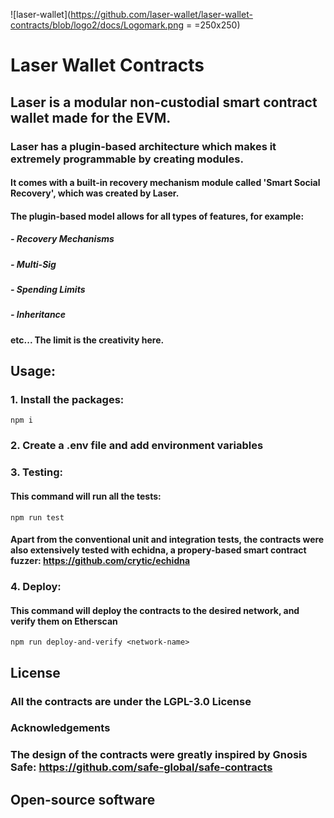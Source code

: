 ![laser-wallet](https://github.com/laser-wallet/laser-wallet-contracts/blob/logo2/docs/Logomark.png = =250x250)


# Laser Wallet Contracts

## Laser is a modular non-custodial smart contract wallet made for the EVM.

### Laser has a plugin-based architecture which makes it extremely programmable by creating modules. 

#### It comes with a built-in recovery mechanism module called 'Smart Social Recovery', which was created by Laser.

#### The plugin-based model allows for all types of features, for example: 

##### - Recovery Mechanisms
##### - Multi-Sig
##### - Spending Limits
##### - Inheritance

#### etc... The limit is the creativity here.



## Usage: 

### 1. Install the packages: 
```
npm i
```

### 2. Create a .env file and add environment variables


### 3. Testing: 

#### This command will run all the tests:
```
npm run test
```

#### Apart from the conventional unit and integration tests, the contracts were also extensively tested with echidna, a propery-based smart contract fuzzer: https://github.com/crytic/echidna


### 4. Deploy: 

#### This command will deploy the contracts to the desired network, and verify them on Etherscan
```
npm run deploy-and-verify <network-name>
```


## License

### All the contracts are under the LGPL-3.0 License

### Acknowledgements

### The design of the contracts were greatly inspired by Gnosis Safe: https://github.com/safe-global/safe-contracts

## Open-source software


